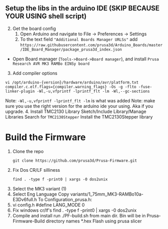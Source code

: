 
## Setup the libs in the arduino IDE (SKIP BECAUSE YOUR USING shell script)
2. Get the board config
	1.  Open Arduino and navigate to File -> Preferences -> Settings
	2. To the text field  `"Additional Boards Manager URLSs"`  add `https://raw.githubusercontent.com/prusa3d/Arduino_Boards/master/IDE_Board_Manager/package_prusa3d_index.json`
-   Open Board manager (`Tools->Board->Board manager`), and install  `Prusa Research AVR MK3 RAMBo EINSy board`
3. Add compiler options
```
vi /opt/arduino-{version}/hardware/arduino/avr/platform.txt
compiler.c.elf.flags={compiler.warning_flags} -Os -g -flto -fuse-linker-plugin -Wl,-u,vfprintf -lprintf_flt -lm -Wl,--gc-sections
```
Note: `-Wl,-u,vfprintf -lprintf_flt -lm` is what was added
Note: make sure you use the right version for the arduino ide your using.  Aka if you upgrade.
4. Install TMC2130 Library
Sketch/Include Library/Manage Libraries
Search for `TMC2130Stepper`
Install the TMC2130Stepper library

# Build the Firmware
1. Clone the repo
	```
	git clone https://github.com/prusa3d/Prusa-Firmware.git
	```
2. Fix Dos CR/LF silliness
      ```
   find . -type f -print0 | xargs -0 dos2unix
   ```
3. Select the MK3 variant (1)
4. Select Eng Language Copy variants/1_75mm_MK3-RAMBo10a-E3Dv6full.h To Configuration_prusa.h:
5. vi config.h
    #define LANG_MODE              0
6. Fix windows cr/lf's
   find . -type f -print0 | xargs -0 dos2unix
7. Compile and install
   run ./PF-build.sh from main dir.
   Bin will be in Prusa-Firmware-Build directory names *.hex
   Flash using prusa slicer
   

<!--stackedit_data:
eyJoaXN0b3J5IjpbLTk5Njk1MDE3MCwtNjUxMjAzODU5LDE2Mj
A2MTE4MzIsLTQxMjcyNjE4NiwtNTg2MjA3MzM0LDgwMTQ3Mzc2
NSwtMzk2NTkzNTk4LDY5ODExMzI2MV19
-->